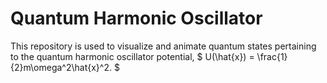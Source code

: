 # Quantum Harmonic Oscillator

This repository is used to visualize and animate quantum states pertaining to the quantum harmonic oscillator potential, $ U(\hat{x}) = \frac{1}{2}m\omega^2\hat{x}^2. $
